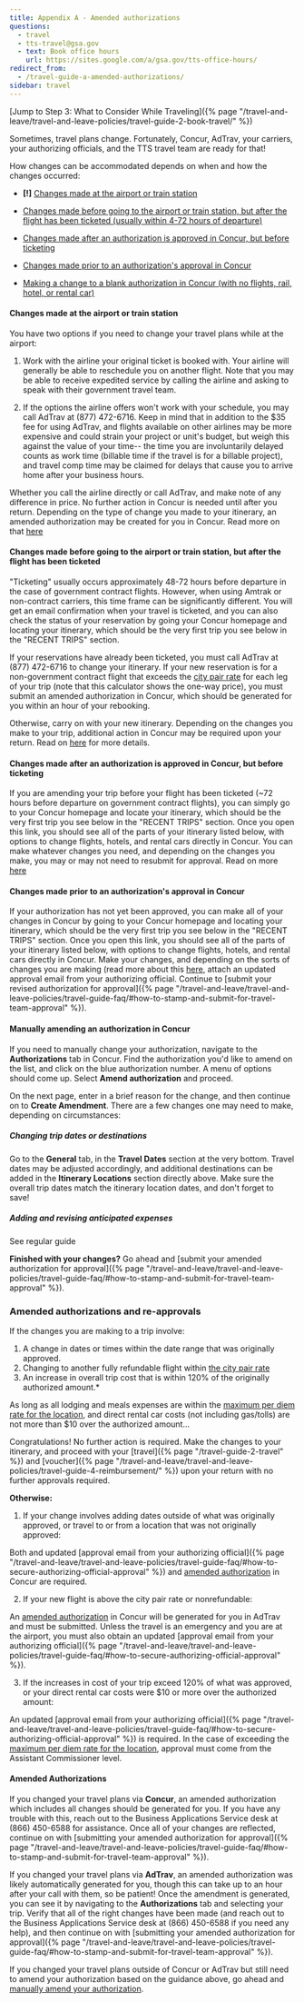 ```yaml
---
title: Appendix A - Amended authorizations
questions:
  - travel
  - tts-travel@gsa.gov
  - text: Book office hours
    url: https://sites.google.com/a/gsa.gov/tts-office-hours/
redirect_from:
  - /travel-guide-a-amended-authorizations/
sidebar: travel
---
```


[Jump to Step 3: What to Consider While
Traveling]({% page "/travel-and-leave/travel-and-leave-policies/travel-guide-2-book-travel/" %})

Sometimes, travel plans change. Fortunately, Concur, AdTrav, your carriers, your
authorizing officials, and the TTS travel team are ready for that!

How changes can be accommodated depends on when and how the changes occurred:

- **[!]**
  [Changes made at the airport or train station](#changes-made-at-the-airport-or-train-station)

- [Changes made before going to the airport or train station, but after the flight has been ticketed (usually within 4-72 hours of departure)](#changes-made-before-going-to-the-airport-or-train-station-but-after-the-flight-has-been-ticketed)

- [Changes made after an authorization is approved in Concur, but before ticketing](#changes-made-after-an-authorization-is-approved-in-concur-but-before-ticketing)

- [Changes made prior to an authorization's approval in Concur](#changes-made-prior-to-an-authorization-s-approval-in-concur)

- [Making a change to a blank authorization in Concur (with no flights, rail, hotel, or rental car)](#manually-amending-an-authorization-in-concur)

#### Changes made at the airport or train station

You have two options if you need to change your travel plans while at the
airport:

1. Work with the airline your original ticket is booked with. Your airline will
   generally be able to reschedule you on another flight. Note that you may be
   able to receive expedited service by calling the airline and asking to speak
   with their government travel team.

2. If the options the airline offers won't work with your schedule, you may call
   AdTrav at (877) 472-6716. Keep in mind that in addition to the $35 fee for
   using AdTrav, and flights available on other airlines may be more expensive
   and could strain your project or unit's budget, but weigh this against the
   value of your time-- the time you are involuntarily delayed counts as work
   time (billable time if the travel is for a billable project), and travel comp
   time may be claimed for delays that cause you to arrive home after your
   business hours.

Whether you call the airline directly or call AdTrav, and make note of any
difference in price. No further action in Concur is needed until after you
return. Depending on the type of change you made to your itinerary, an amended
authorization may be created for you in Concur. Read more on that
[here](#amended-authorizations-and-re-approvals)

#### Changes made before going to the airport or train station, but after the flight has been ticketed

"Ticketing" usually occurs approximately 48-72 hours before departure in the
case of government contract flights. However, when using Amtrak or non-contract
carriers, this time frame can be significantly different. You will get an email
confirmation when your travel is ticketed, and you can also check the status of
your reservation by going your Concur homepage and locating your itinerary,
which should be the very first trip you see below in the "RECENT TRIPS" section.

If your reservations have already been ticketed, you must call AdTrav at (877)
472-6716 to change your itinerary. If your new reservation is for a
non-government contract flight that exceeds the
[city pair rate](https://cpsearch.fas.gsa.gov/cpsearch/search.do?method=enter)
for each leg of your trip (note that this calculator shows the one-way price),
you must submit an amended authorization in Concur, which should be generated
for you within an hour of your rebooking.

Otherwise, carry on with your new itinerary. Depending on the changes you make
to your trip, additional action in Concur may be required upon your return. Read
on [here](#amended-authorizations-and-re-approvals) for more details.

#### Changes made after an authorization is approved in Concur, but before ticketing

If you are amending your trip before your flight has been ticketed (~72 hours
before departure on government contract flights), you can simply go to your
Concur homepage and locate your itinerary, which should be the very first trip
you see below in the "RECENT TRIPS" section. Once you open this link, you should
see all of the parts of your itinerary listed below, with options to change
flights, hotels, and rental cars directly in Concur. You can make whatever
changes you need, and depending on the changes you make, you may or may not need
to resubmit for approval. Read on more
[here](#amended-authorizations-and-re-approvals)

#### Changes made prior to an authorization's approval in Concur

If your authorization has not yet been approved, you can make all of your
changes in Concur by going to your Concur homepage and locating your itinerary,
which should be the very first trip you see below in the "RECENT TRIPS" section.
Once you open this link, you should see all of the parts of your itinerary
listed below, with options to change flights, hotels, and rental cars directly
in Concur. Make your changes, and depending on the sorts of changes you are
making (read more about this [here](#amended-authorizations-and-re-approvals),
attach an updated approval email from your authorizing official. Continue to
[submit your revised authorization for
approval]({% page "/travel-and-leave/travel-and-leave-policies/travel-guide-faq/#how-to-stamp-and-submit-for-travel-team-approval" %}).

#### Manually amending an authorization in Concur

If you need to manually change your authorization, navigate to the
**Authorizations** tab in Concur. Find the authorization you'd like to amend on
the list, and click on the blue authorization number. A menu of options should
come up. Select **Amend authorization** and proceed.

On the next page, enter in a brief reason for the change, and then continue on
to **Create Amendment**. There are a few changes one may need to make, depending
on circumstances:

##### Changing trip dates or destinations

Go to the **General** tab, in the **Travel Dates** section at the very bottom.
Travel dates may be adjusted accordingly, and additional destinations can be
added in the **Itinerary Locations** section directly above. Make sure the
overall trip dates match the itinerary location dates, and don't forget to save!

##### Adding and revising anticipated expenses

See regular guide

**Finished with your changes?** Go ahead and [submit your amended authorization
for
approval]({% page "/travel-and-leave/travel-and-leave-policies/travel-guide-faq/#how-to-stamp-and-submit-for-travel-team-approval" %}).

### Amended authorizations and re-approvals

If the changes you are making to a trip involve:

1. A change in dates or times within the date range that was originally
   approved.
2. Changing to another fully refundable flight within
   [the city pair rate](https://cpsearch.fas.gsa.gov/cpsearch/search.do?method=enter)
3. An increase in overall trip cost that is within 120% of the originally
   authorized amount.\*

As long as all lodging and meals expenses are within the
[maximum per diem rate for the location](https://www.gsa.gov/travel/plan-book/per-diem-rates/per-diem-rates-lookup),
and direct rental car costs (not including gas/tolls) are not more than $10 over
the authorized amount...

Congratulations! No further action is required. Make the changes to your
itinerary, and proceed with your [travel]({% page "/travel-guide-2-travel" %})
and [voucher]({% page "/travel-and-leave/travel-and-leave-policies/travel-guide-4-reimbursement/" %}) upon your return with
no further approvals required.

**Otherwise:**

1. If your change involves adding dates outside of what was originally approved,
   or travel to or from a location that was not originally approved:

Both and updated [approval email from your authorizing
official]({% page "/travel-and-leave/travel-and-leave-policies/travel-guide-faq/#how-to-secure-authorizing-official-approval" %})
and [amended authorization](#amended-authorizations) in Concur are required.

2. If your new flight is above the city pair rate or nonrefundable:

An [amended authorization](#amended-authorizations) in Concur will be generated
for you in AdTrav and must be submitted. Unless the travel is an emergency and
you are at the airport, you must also obtain an updated [approval email from
your authorizing
official]({% page "/travel-and-leave/travel-and-leave-policies/travel-guide-faq/#how-to-secure-authorizing-official-approval" %}).

3. If the increases in cost of your trip exceed 120% of what was approved, or
   your direct rental car costs were $10 or more over the authorized amount:

An updated [approval email from your authorizing
official]({% page "/travel-and-leave/travel-and-leave-policies/travel-guide-faq/#how-to-secure-authorizing-official-approval" %})
is required. In the case of exceeding the
[maximum per diem rate for the location](https://www.gsa.gov/travel/plan-book/per-diem-rates/per-diem-rates-lookup),
approval must come from the Assistant Commissioner level.

#### Amended Authorizations

If you changed your travel plans via **Concur**, an amended authorization which
includes all changes should be generated for you. If you have any trouble with
this, reach out to the Business Applications Service desk at (866) 450-6588 for
assistance. Once all of your changes are reflected, continue on with [submitting
your amended authorization for
approval]({% page "/travel-and-leave/travel-and-leave-policies/travel-guide-faq/#how-to-stamp-and-submit-for-travel-team-approval" %}).

If you changed your travel plans via **AdTrav**, an amended authorization was
likely automatically generated for you, though this can take up to an hour after
your call with them, so be patient! Once the amendment is generated, you can see
it by navigating to the **Authorizations** tab and selecting your trip. Verify
that all of the right changes have been made (and reach out to the Business
Applications Service desk at (866) 450-6588 if you need any help), and then
continue on with [submitting your amended authorization for
approval]({% page "/travel-and-leave/travel-and-leave-policies/travel-guide-faq/#how-to-stamp-and-submit-for-travel-team-approval" %}).

If you changed your travel plans outside of Concur or AdTrav but still need to
amend your authorization based on the guidance above, go ahead and
[manually amend your authorization](#manually-amending-an-authorization-in-concur).
